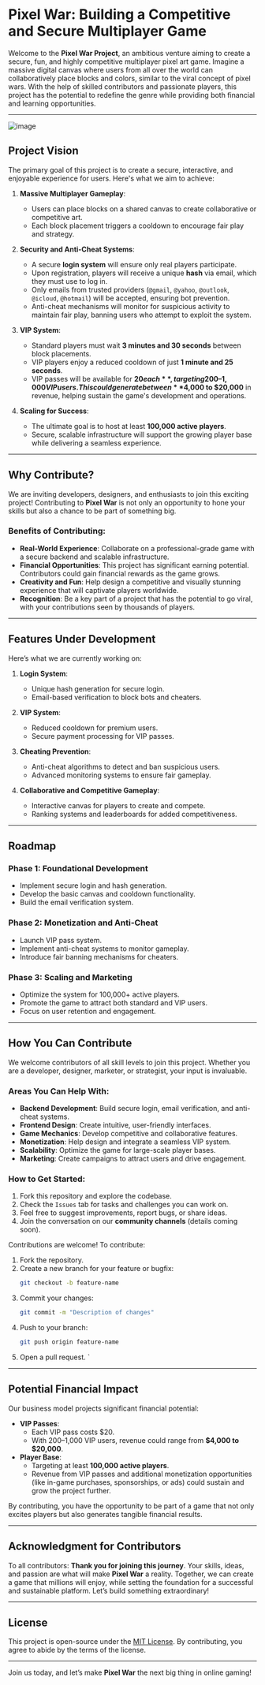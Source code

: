 
# Pixel War: Building a Competitive and Secure Multiplayer Game

Welcome to the **Pixel War Project**, an ambitious venture aiming to create a secure, fun, and highly competitive multiplayer pixel art game. Imagine a massive digital canvas where users from all over the world can collaboratively place blocks and colors, similar to the viral concept of pixel wars. With the help of skilled contributors and passionate players, this project has the potential to redefine the genre while providing both financial and learning opportunities.

---
![image](https://github.com/user-attachments/assets/9fa6ce8a-0822-43f5-bb8d-65d016fb7b83)

## **Project Vision**

The primary goal of this project is to create a secure, interactive, and enjoyable experience for users. Here's what we aim to achieve:

1. **Massive Multiplayer Gameplay**: 
   - Users can place blocks on a shared canvas to create collaborative or competitive art.
   - Each block placement triggers a cooldown to encourage fair play and strategy.

2. **Security and Anti-Cheat Systems**:
   - A secure **login system** will ensure only real players participate. 
   - Upon registration, players will receive a unique **hash** via email, which they must use to log in.
   - Only emails from trusted providers (`@gmail`, `@yahoo`, `@outlook`, `@icloud`, `@hotmail`) will be accepted, ensuring bot prevention.
   - Anti-cheat mechanisms will monitor for suspicious activity to maintain fair play, banning users who attempt to exploit the system.

3. **VIP System**:
   - Standard players must wait **3 minutes and 30 seconds** between block placements.
   - VIP players enjoy a reduced cooldown of just **1 minute and 25 seconds**. 
   - VIP passes will be available for **$20 each**, targeting 200–1,000 VIP users. This could generate between **$4,000 to $20,000** in revenue, helping sustain the game's development and operations.

4. **Scaling for Success**:
   - The ultimate goal is to host at least **100,000 active players**.
   - Secure, scalable infrastructure will support the growing player base while delivering a seamless experience.

---

## **Why Contribute?**

We are inviting developers, designers, and enthusiasts to join this exciting project! Contributing to **Pixel War** is not only an opportunity to hone your skills but also a chance to be part of something big.

### **Benefits of Contributing**:
- **Real-World Experience**: Collaborate on a professional-grade game with a secure backend and scalable infrastructure.
- **Financial Opportunities**: This project has significant earning potential. Contributors could gain financial rewards as the game grows.
- **Creativity and Fun**: Help design a competitive and visually stunning experience that will captivate players worldwide.
- **Recognition**: Be a key part of a project that has the potential to go viral, with your contributions seen by thousands of players.

---

## **Features Under Development**

Here’s what we are currently working on:
1. **Login System**:
   - Unique hash generation for secure login.
   - Email-based verification to block bots and cheaters.

2. **VIP System**:
   - Reduced cooldown for premium users.
   - Secure payment processing for VIP passes.

3. **Cheating Prevention**:
   - Anti-cheat algorithms to detect and ban suspicious users.
   - Advanced monitoring systems to ensure fair gameplay.

4. **Collaborative and Competitive Gameplay**:
   - Interactive canvas for players to create and compete.
   - Ranking systems and leaderboards for added competitiveness.

---

## **Roadmap**

### Phase 1: Foundational Development
- Implement secure login and hash generation.
- Develop the basic canvas and cooldown functionality.
- Build the email verification system.

### Phase 2: Monetization and Anti-Cheat
- Launch VIP pass system.
- Implement anti-cheat systems to monitor gameplay.
- Introduce fair banning mechanisms for cheaters.

### Phase 3: Scaling and Marketing
- Optimize the system for 100,000+ active players.
- Promote the game to attract both standard and VIP users.
- Focus on user retention and engagement.

---

## **How You Can Contribute**

We welcome contributors of all skill levels to join this project. Whether you are a developer, designer, marketer, or strategist, your input is invaluable.

### **Areas You Can Help With**:
- **Backend Development**: Build secure login, email verification, and anti-cheat systems.
- **Frontend Design**: Create intuitive, user-friendly interfaces.
- **Game Mechanics**: Develop competitive and collaborative features.
- **Monetization**: Help design and integrate a seamless VIP system.
- **Scalability**: Optimize the game for large-scale player bases.
- **Marketing**: Create campaigns to attract users and drive engagement.

### **How to Get Started**:
1. Fork this repository and explore the codebase.
2. Check the `Issues` tab for tasks and challenges you can work on.
3. Feel free to suggest improvements, report bugs, or share ideas.
4. Join the conversation on our **community channels** (details coming soon).

Contributions are welcome! To contribute:

1. Fork the repository.
2. Create a new branch for your feature or bugfix:
   ```bash
   git checkout -b feature-name
   ```
3. Commit your changes:
   ```bash
   git commit -m "Description of changes"
   ```
4. Push to your branch:
   ```bash
   git push origin feature-name
   ```
5. Open a pull request.
`
---

## **Potential Financial Impact**

Our business model projects significant financial potential:
- **VIP Passes**:
  - Each VIP pass costs $20.
  - With 200–1,000 VIP users, revenue could range from **$4,000 to $20,000**.
- **Player Base**:
  - Targeting at least **100,000 active players**.
  - Revenue from VIP passes and additional monetization opportunities (like in-game purchases, sponsorships, or ads) could sustain and grow the project further.

By contributing, you have the opportunity to be part of a game that not only excites players but also generates tangible financial results.

---

## **Acknowledgment for Contributors**

To all contributors: **Thank you for joining this journey**. Your skills, ideas, and passion are what will make **Pixel War** a reality. Together, we can create a game that millions will enjoy, while setting the foundation for a successful and sustainable platform. Let’s build something extraordinary!

---

## **License**

This project is open-source under the [MIT License](LICENSE). By contributing, you agree to abide by the terms of the license.

---

Join us today, and let’s make **Pixel War** the next big thing in online gaming!
